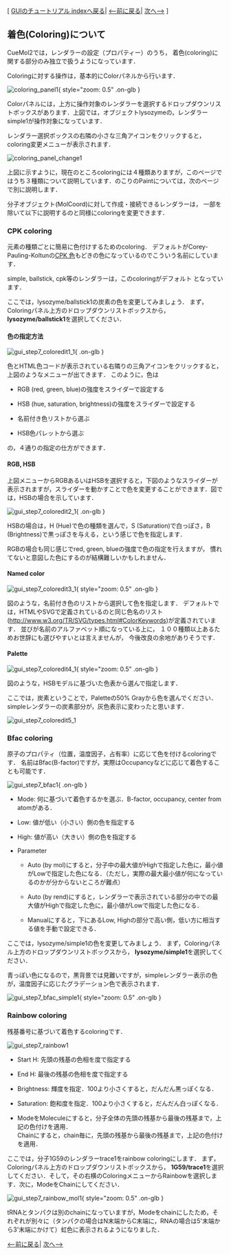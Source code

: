 [ [GUIのチュートリアル indexへ戻る](../../Documents/GUIのチュートリアル(CueMol2)/)|
[&lt;--前に戻る](../../Documents/GUIのチュートリアル(CueMol2)/Step6)|
[次へ--&gt;](../../Documents/GUIのチュートリアル(CueMol2)/Step8) ]

## 着色(Coloring)について

CueMol2では，レンダラーの設定（プロパティー）のうち，
着色(coloring)に関する部分のみ独立で扱うようになっています．

Coloringに対する操作は，基本的にColorパネルから行います．


![coloring_panel1](../../assets/images/Documents/GUIのチュートリアル(CueMol2)/Step7/coloring_panel1.png){ style="zoom: 0.5" .on-glb }


Colorパネルには，上方に操作対象のレンダラーを選択するドロップダウンリストボックスがあります．上図では，オブジェクトlysozymeの，レンダラーsimple1が操作対象になっています．

レンダラー選択ボックスの右隣の小さな三角アイコンをクリックすると，
coloring変更メニューが表示されます．


![coloring_panel_change1](../../assets/images/Documents/GUIのチュートリアル(CueMol2)/Step7/coloring_panel_change1.png)


上図に示すように，現在のところcoloringには４種類ありますが，このページではうち３種類について説明しています．のこりのPaintについては，次のページで別に説明します．

分子オブジェクト(MolCoord)に対して作成・接続できるレンダラーは，
一部を除いて以下に説明するのと同様にcoloringを変更できます．

### CPK coloring
元素の種類ごとに簡易に色付けするためのcoloring．
デフォルトがCorey-Pauling-Koltunの[CPK 色](http://en.wikipedia.org/wiki/CPK_coloring)もどきの色になっているのでこういう名前にしています．

simple, ballstick, cpk等のレンダラーは，このcoloringがデフォルト
となっています．

ここでは，lysozyme/ballstick1の炭素の色を変更してみましょう．
まず，Coloringパネル上方のドロップダウンリストボックスから，**lysozyme/ballstick1**を選択してください．
#### 色の指定方法

![gui_step7_coloredit1_1](../../assets/images/Documents/GUIのチュートリアル(CueMol2)/Step7/gui_step7_coloredit1_1.png){ .on-glb }


色とHTML色コードが表示されている右隣りの三角アイコンをクリックすると，
上図のようなメニューが出てきます．
このように，色は

-  RGB (red, green, blue)の強度をスライダーで設定する

-  HSB (hue, saturation, brightness)の強度をスライダーで設定する

-  名前付き色リストから選ぶ

-  HSB色パレットから選ぶ

の，４通りの指定の仕方ができます．

#### RGB, HSB
上図メニューからRGBあるいはHSBを選択すると，下図のようなスライダーが表示されますが，スライダーを動かすことで色を変更することができます．図では，HSBの場合を示しています．

![gui_step7_coloredit2_1](../../assets/images/Documents/GUIのチュートリアル(CueMol2)/Step7/gui_step7_coloredit2_1.png){ .on-glb }

HSBの場合は，H (Hue)で色の種類を選んで，S (Saturation)で白っぽさ，B (Brightness)で黒っぽさを与える，という感じで色を指定します．

RGBの場合も同じ感じでred, green, blueの強度で色の指定を行えますが，
慣れてないと意図した色にするのが結構難しいかもしれません．

#### Named color

![gui_step7_coloredit3_1](../../assets/images/Documents/GUIのチュートリアル(CueMol2)/Step7/gui_step7_coloredit3_1.png){ style="zoom: 0.5" .on-glb }

図のような，名前付き色のリストから選択して色を指定します．
デフォルトでは，HTMLやSVGで定義されているのと同じ色名のリスト(http://www.w3.org/TR/SVG/types.html#ColorKeywords)が定義されています．
並びが名前のアルファベット順になっている上に，
１００種類以上あるためお世辞にも選びやすいとは言えませんが，
今後改良の余地がありそうです．

#### Palette

![gui_step7_coloredit4_1](../../assets/images/Documents/GUIのチュートリアル(CueMol2)/Step7/gui_step7_coloredit4_1.png){ style="zoom: 0.5" .on-glb }

図のような，HSBモデルに基づいた色表から選んで指定します．

ここでは，炭素ということで，Paletteの50% Grayから色を選んでください．
simpleレンダラーの炭素部分が，灰色表示に変わったと思います．

![gui_step7_coloredit5_1](../../assets/images/Documents/GUIのチュートリアル(CueMol2)/Step7/gui_step7_coloredit5_1.png)


### Bfac coloring
原子のプロパティ（位置，温度因子，占有率）に応じて色を付けるcoloringです．
名前はBfac(B-factor)ですが，実際はOccupancyなどに応じて着色することも可能です．

![gui_step7_bfac1](../../assets/images/Documents/GUIのチュートリアル(CueMol2)/Step7/gui_step7_bfac1.png){ .on-glb }


-  Mode: 何に基づいて着色するかを選ぶ．B-factor, occupancy, center from atomがある．

-  Low: 値が低い（小さい）側の色を指定する

-  High: 値が高い（大きい）側の色を指定する

-  Parameter

    -  Auto (by mol)にすると，分子中の最大値がHighで指定した色に，最小値がLowで指定した色になる．（ただし，実際の最大最小値が何になっているのかが分からないところが難点）

    -  Auto (by rend)にすると，レンダラーで表示されている部分の中での最大値がHighで指定した色に，最小値がLowで指定した色になる．

    -  Manualにすると，下にあるLow, Highの部分で高い側，低い方に相当する値を手動で設定できる．

ここでは，lysozyme/simple1の色を変更してみましょう．
まず，Coloringパネル上方のドロップダウンリストボックスから，
**lysozyme/simple1**を選択してください．

青っぽい色になるので，黒背景では見難いですが，simpleレンダラー表示の色が，温度因子に応じたグラデーション色で表示されます．

![gui_step7_bfac_simple1](../../assets/images/Documents/GUIのチュートリアル(CueMol2)/Step7/gui_step7_bfac_simple1.png){ style="zoom: 0.5" .on-glb }


### Rainbow coloring
残基番号に基づいて着色するcoloringです．

![gui_step7_rainbow1](../../assets/images/Documents/GUIのチュートリアル(CueMol2)/Step7/gui_step7_rainbow1.png)


-  Start H: 先頭の残基の色相を度で指定する

-  End H: 最後の残基の色相を度で指定する

-  Brightness: 輝度を指定．100より小さくすると，だんだん黒っぽくなる．

-  Saturation: 飽和度を指定．100より小さくすると，だんだん白っぽくなる．

-  ModeをMoleculeにすると，分子全体の先頭の残基から最後の残基まで，上記の色付けを適用．<br />
Chainにすると，chain毎に，先頭の残基から最後の残基まで，上記の色付けを適用．

ここでは，分子1G59のレンダラーtrace1をrainbow coloringにします．
まず，Coloringパネル上方のドロップダウンリストボックスから，
**1G59/trace1**を選択してください．そして，その右横のColoringメニューからRainbowを選択します．次に，ModeをChainにしてください．

![gui_step7_rainbow_mol1](../../assets/images/Documents/GUIのチュートリアル(CueMol2)/Step7/gui_step7_rainbow_mol1.png){ style="zoom: 0.5" .on-glb }

tRNAとタンパクは別のchainになっていますが，Modeをchainにしたため，それぞれが別々に（タンパクの場合はN末端からC末端に，RNAの場合は5'末端から3'末端にかけて）虹色に表示されるようになりました．

[&lt;--前に戻る](../../Documents/GUIのチュートリアル(CueMol2)/Step6)|
[次へ--&gt;](../../Documents/GUIのチュートリアル(CueMol2)/Step8)
